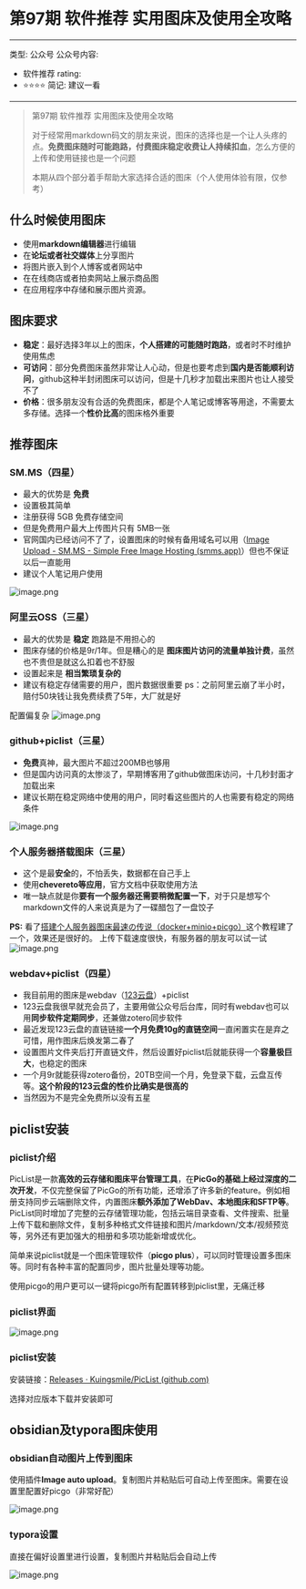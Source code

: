 # 第97期 软件推荐 实用图床及使用全攻略

---
类型: 公众号
公众号内容:
  - 软件推荐
rating:
  - ⭐⭐⭐⭐
简记: 建议一看
---
> 第97期 软件推荐 实用图床及使用全攻略
> 
> 对于经常用markdown码文的朋友来说，图床的选择也是一个让人头疼的点。**免费图床随时可能跑路，付费图床稳定收费让人持续扣血**，怎么方便的上传和使用链接也是一个问题
> 
> 本期从四个部分着手帮助大家选择合适的图床（个人使用体验有限，仅参考）

## 什么时候使用图床
- 使用**markdown编辑器**进行编辑
- 在**论坛或者社交媒体**上分享图片
- 将图片嵌入到个人博客或者网站中
- 在在线商店或者拍卖网站上展示商品图
- 在应用程序中存储和展示图片资源。
## 图床要求
- **稳定**：最好选择3年以上的图床，**个人搭建的可能随时跑路**，或者时不时维护使用焦虑
- **可访问**：部分免费图床虽然非常让人心动，但是也要考虑到**国内是否能顺利访问**，github这种半封闭图床可以访问，但是十几秒才加载出来图片也让人接受不了
- **价格**：很多朋友没有合适的免费图床，都是个人笔记或博客等用途，不需要太多存储。选择一个**性价比高**的图床格外重要
## 推荐图床

### SM.MS（四星）
- 最大的优势是 **免费**
- 设置极其简单
- 注册获得 5GB 免费存储空间
- 但是免费用户最大上传图片只有 5MB一张
- 官网国内已经访问不了了，设置图床的时候有备用域名可以用（[Image Upload - SM.MS - Simple Free Image Hosting (smms.app)](https://smms.app/)）但也不保证以后一直能用
- 建议个人笔记用户使用

![image.png](https://vip.123pan.cn/1813062489//7%20pic/202410182308220.png)

### 阿里云OSS（三星）
- 最大的优势是 **稳定** 跑路是不用担心的
- 图床存储的价格是9r/1年。但是糟心的是 **图床图片访问的流量单独计费**，虽然也不贵但是就这么扣着也不舒服
- 设置起来是 **相当繁琐复杂的**
- 建议有稳定存储需要的用户，图片数据很重要
ps：之前阿里云崩了半小时，赔付50块钱让我免费续费了5年，大厂就是好

配置偏复杂
![image.png](https://picbed.wk8686.top/pic/img/202410201905903.png)


### github+piclist（三星）
- **免费**真神，最大图片不超过200MB也够用
- 但是国内访问真的太惨淡了，早期博客用了github做图床访问，十几秒封面才加载出来
- 建议长期在稳定网络中使用的用户，同时看这些图片的人也需要有稳定的网络条件

![image.png](https://vip.123pan.cn/1813062489//7%20pic/202410182307709.png)


### 个人服务器搭载图床（三星）
- 这个是最**安全**的，不怕丢失，数据都在自己手上
- 使用**chevereto等应用**，官方文档中获取使用方法
- 唯一缺点就是你**要有一个服务器还需要稍微配置一下**，对于只是想写个markdown文件的人来说真是为了一碟醋包了一盘饺子

**PS:**
看了[搭建个人服务器图床最速の传说（docker+minio+picgo）](https://blog.csdn.net/qq_59622162/article/details/132522323)这个教程建了一个，效果还是很好的。
上传下载速度很快，有服务器的朋友可以试一试
![image.png](https://vip.123pan.cn/1813062489//7%20pic/202410201737949.png)



### webdav+piclist（四星）
- 我目前用的图床是webdav（[123云盘](https://www.123pan.com/)）+piclist
- 123云盘我很早就充会员了，主要用做公众号后台库，同时有webdav也可以用**同步软件定期同步**，还兼做zotero同步软件
- 最近发现123云盘的直链链接**一个月免费10g的直链空间**一直闲置实在是弃之可惜，用作图床后焕发第二春了
- 设置图片文件夹后打开直链文件，然后设置好piclist后就能获得一个**容量极巨大**，也稳定的图床
- 一个月9r就能获得zotero备份，20TB空间一个月，免登录下载，云盘互传等。**这个阶段的123云盘的性价比确实是很高的**
- 当然因为不是完全免费所以没有五星

## piclist安装

### piclist介绍

PicList是一款**高效的云存储和图床平台管理工具**，在**PicGo的基础上经过深度的二次开发**，不仅完整保留了PicGo的所有功能，还增添了许多新的feature。例如相册支持同步云端删除文件，内置图床**额外添加了WebDav、本地图床和SFTP等**。PicList同时增加了完整的云存储管理功能，包括云端目录查看、文件搜索、批量上传下载和删除文件，复制多种格式文件链接和图片/markdown/文本/视频预览等，另外还有更加强大的相册和多项功能新增或优化。

简单来说piclist就是一个图床管理软件（**picgo plus**），可以同时管理设置多图床等。同时有各种丰富的配置同步，图片批量处理等功能。

使用picgo的用户更可以一键将picgo所有配置转移到piclist里，无痛迁移

### piclist界面
![image.png](https://vip.123pan.cn/1813062489//7%20pic/202410182313837.png)

### piclist安装

安装链接：[Releases · Kuingsmile/PicList (github.com)](https://github.com/Kuingsmile/PicList/releases)

选择对应版本下载并安装即可

## obsidian及typora图床使用

### obsidian自动图片上传到图床

使用插件**Image auto upload**。复制图片并粘贴后可自动上传至图床。需要在设置里配置好picgo（非常好配）

![image.png](https://vip.123pan.cn/1813062489//7%20pic/202410182315550.png)


### typora设置

直接在偏好设置里进行设置，复制图片并粘贴后会自动上传


![image.png](https://vip.123pan.cn/1813062489//7%20pic/202410182326996.png)
